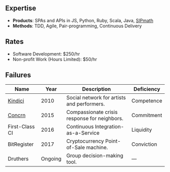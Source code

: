 ## Expertise
- **Products**: SPAs and APIs in JS, Python, Ruby, Scala, Java, [SIPmath](https://www.probabilitymanagement.org/sipmath)
- **Methods**: TDD, Agile, Pair-programming, Continuous Delivery

## Rates
- Software Development: $250/hr
- Non-profit Work (Hours Limited): $50/hr

## Failures

| Name           | Year    | Description                                  | Deficiency |
|----------------|---------|----------------------------------------------|------------|
| [Kindici](https://angel.co/company/kindici)        | 2010    | Social network for artists and performers.   | Competence |
| [Concrn](https://concrn.org/)         | 2015    | Compassionate crisis response for neighbors. | Commitment |
| First-Class CI | 2016    | Continuous Integration-as-a-Service          | Liquidity  |
| BitRegister    | 2017    | Cryptocurrency Point-of-Sale machine.        | Conviction |
| Druthers       | Ongoing | Group decision-making tool.                  |          — |
